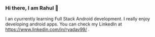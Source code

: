 ### Hi there, I am Rahul 👋

<!--
**rahul-53/rahul-53** is a ✨ _special_ ✨ repository because its `README.md` (this file) appears on your GitHub profile.

Here are some ideas to get you started:

- 🔭 I’m currently working on ...
- 🌱 I’m currently learning ...
- 👯 I’m looking to collaborate on ...
- 🤔 I’m looking for help with ...
- 💬 Ask me about ...
- 📫 How to reach me: ...
- 😄 Pronouns: ...
- ⚡ Fun fact: ...
-->
I an cyurrently learning Full Stack Android development. I really enjoy developing android apps. You can check my LinkedIn at https://www.linkedin.com/in/ryadav99/ .
